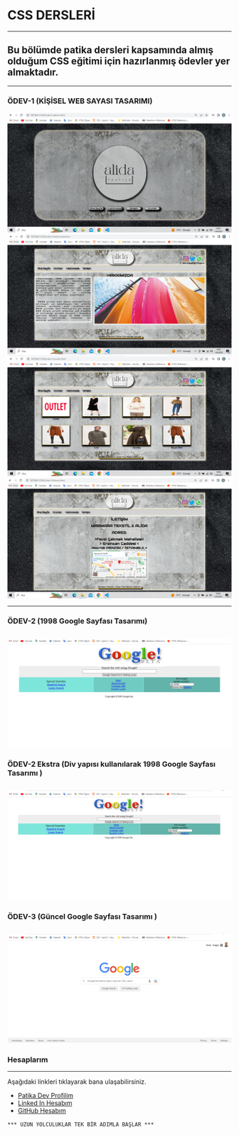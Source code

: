 # CSS DERSLERİ
---
## Bu bölümde patika dersleri kapsamında almış olduğum CSS eğitimi için hazırlanmış ödevler yer almaktadır. 
---

### ÖDEV-1 (KİŞİSEL WEB SAYASI TASARIMI)
![Odev1](/odev1/resimler/anasayfa(odev1).PNG)
![Odev1](/odev1/resimler/hakkimizda(odev1).PNG)
![Odev1](/odev1/resimler/urunler(odev1).PNG)
![Odev1](/odev1/resimler/iletisim(odev1).PNG)


---
### ÖDEV-2 (1998 Google Sayfası Tasarımı)

![Odev2](/odev2ekstra/resimler/Odev2div.PNG)
---

### ÖDEV-2 Ekstra (Div yapısı kullanılarak 1998 Google Sayfası Tasarımı )

![Odev2Ekstra](/odev2/resimler/Odev2.PNG)
---
### ÖDEV-3  (Güncel Google Sayfası Tasarımı )

![Odev3](/odev3/resimler/Odev3.PNG)
---

### Hesaplarım
---
Aşağıdaki linkleri tıklayarak bana ulaşabilirsiniz.

- [Patika Dev Profilim](https://app.patika.dev/yarvas)
- [Linked In Hesabım](https://www.linkedin.com/in/yunus-arvas-658423108/)
- [GitHub Hesabım](https://github.com/yunusarvas)

```
*** UZUN YOLCULUKLAR TEK BİR ADIMLA BAŞLAR ***
```